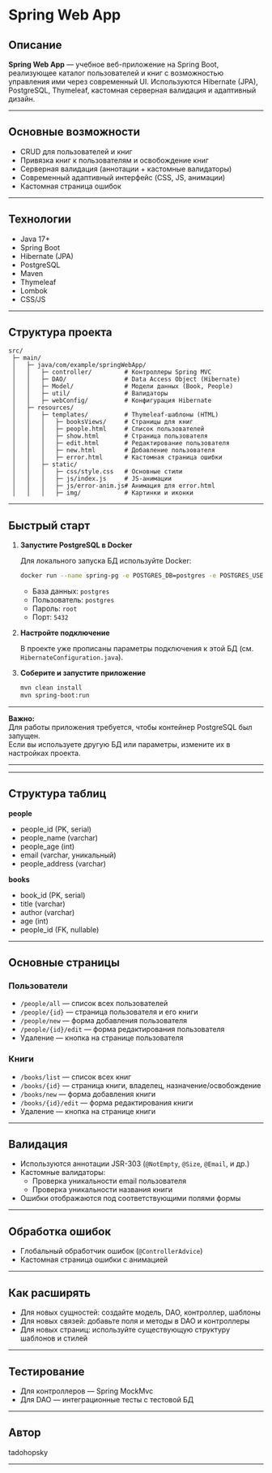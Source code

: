 # Spring Web App

## Описание

**Spring Web App** — учебное веб-приложение на Spring Boot, реализующее каталог пользователей и книг с возможностью
управления ими через современный UI. Используются Hibernate (JPA), PostgreSQL, Thymeleaf, кастомная серверная валидация
и адаптивный дизайн.

---

## Основные возможности

- CRUD для пользователей и книг
- Привязка книг к пользователям и освобождение книг
- Серверная валидация (аннотации + кастомные валидаторы)
- Современный адаптивный интерфейс (CSS, JS, анимации)
- Кастомная страница ошибок

---

## Технологии

- Java 17+
- Spring Boot
- Hibernate (JPA)
- PostgreSQL
- Maven
- Thymeleaf
- Lombok
- CSS/JS

---

## Структура проекта

```
src/
 ├─ main/
 │   ├─ java/com/example/springWebApp/
 │   │   ├─ controller/         # Контроллеры Spring MVC
 │   │   ├─ DAO/                # Data Access Object (Hibernate)
 │   │   ├─ Model/              # Модели данных (Book, People)
 │   │   ├─ util/               # Валидаторы
 │   │   ├─ webConfig/          # Конфигурация Hibernate
 │   ├─ resources/
 │   │   ├─ templates/          # Thymeleaf-шаблоны (HTML)
 │   │   │   ├─ booksViews/     # Страницы для книг
 │   │   │   ├─ people.html     # Список пользователей
 │   │   │   ├─ show.html       # Страница пользователя
 │   │   │   ├─ edit.html       # Редактирование пользователя
 │   │   │   ├─ new.html        # Добавление пользователя
 │   │   │   ├─ error.html      # Кастомная страница ошибки
 │   │   ├─ static/
 │   │   │   ├─ css/style.css   # Основные стили
 │   │   │   ├─ js/index.js     # JS-анимации
 │   │   │   ├─ js/error-anim.js# Анимация для error.html
 │   │   │   ├─ img/            # Картинки и иконки
```

---

## Быстрый старт

1. **Запустите PostgreSQL в Docker**

   Для локального запуска БД используйте Docker:

   ```bash
   docker run --name spring-pg -e POSTGRES_DB=postgres -e POSTGRES_USER=postgres -e POSTGRES_PASSWORD=root -p 5432:5432 -d postgres:15
   ```

    - База данных: `postgres`
    - Пользователь: `postgres`
    - Пароль: `root`
    - Порт: `5432`

2. **Настройте подключение**

   В проекте уже прописаны параметры подключения к этой БД (см. `HibernateConfiguration.java`).

3. **Соберите и запустите приложение**

   ```bash
   mvn clean install
   mvn spring-boot:run
   ```

---

**Важно:**  
Для работы приложения требуется, чтобы контейнер PostgreSQL был запущен.  
Если вы используете другую БД или параметры, измените их в настройках проекта.

---
---

## Структура таблиц

**people**

- people_id (PK, serial)
- people_name (varchar)
- people_age (int)
- email (varchar, уникальный)
- people_address (varchar)

**books**

- book_id (PK, serial)
- title (varchar)
- author (varchar)
- age (int)
- people_id (FK, nullable)

---

## Основные страницы

### Пользователи

- `/people/all` — список всех пользователей
- `/people/{id}` — страница пользователя и его книги
- `/people/new` — форма добавления пользователя
- `/people/{id}/edit` — форма редактирования пользователя
- Удаление — кнопка на странице пользователя

### Книги

- `/books/list` — список всех книг
- `/books/{id}` — страница книги, владелец, назначение/освобождение
- `/books/new` — форма добавления книги
- `/books/{id}/edit` — форма редактирования книги
- Удаление — кнопка на странице книги

---

## Валидация

- Используются аннотации JSR-303 (`@NotEmpty`, `@Size`, `@Email`, и др.)
- Кастомные валидаторы:
    - Проверка уникальности email пользователя
    - Проверка уникальности названия книги
- Ошибки отображаются под соответствующими полями формы

---

## Обработка ошибок

- Глобальный обработчик ошибок (`@ControllerAdvice`)
- Кастомная страница ошибки с анимацией

---

## Как расширять

- Для новых сущностей: создайте модель, DAO, контроллер, шаблоны
- Для новых связей: добавьте поля и методы в DAO и контроллеры
- Для новых страниц: используйте существующую структуру шаблонов и стилей

---

## Тестирование

- Для контроллеров — Spring MockMvc
- Для DAO — интеграционные тесты с тестовой БД

---

## Автор

tadohopsky

---